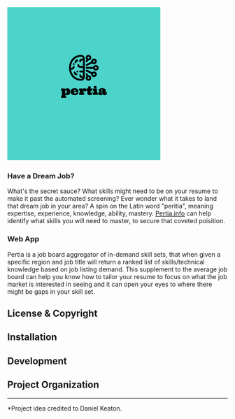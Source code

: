 <img src="pertia-logos.jpeg" width=350>

### Have a Dream Job?
What's the secret sauce? What skills might need to be on your resume to make it past the automated screening? Ever wonder what it takes to land that dream job in your area? A spin on the Latin word "peritia", meaning expertise, experience, knowledge, ability, mastery. [Pertia.info](https://pertia.info) can help identify what skills you will need to master, to secure that coveted poisition.

### Web App
Pertia is a job board aggregator of in-demand skill sets, that when given a specific region and job title will return a ranked list of skills/technical knowledge based on job listing demand. This supplement to the average job board can help you know how to tailor your resume to focus on what the job market is interested in seeing and it can open your eyes to where there might be gaps in your skill set.

## License & Copyright

## Installation

## Development

## Project Organization

<hr>
*Project idea credited to Daniel Keaton.
